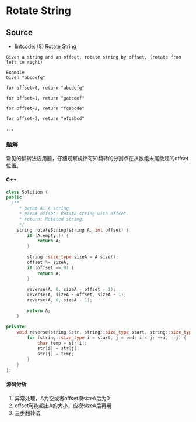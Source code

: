 # Rotate String


## Source

- lintcode: [(8) Rotate String](http://www.lintcode.com/en/problem/rotate-string/)


```
Given a string and an offset, rotate string by offset. (rotate from left to right)

Example
Given "abcdefg"

for offset=0, return "abcdefg"

for offset=1, return "gabcdef"

for offset=2, return "fgabcde"

for offset=3, return "efgabcd"

...
```

### 题解

常见的翻转法应用题，仔细观察规律可知翻转的分割点在从数组末尾数起的offset位置。

#### C++

```c++
class Solution {
public:
  /**
     * param A: A string
     * param offset: Rotate string with offset.
     * return: Rotated string.
     */
    string rotateString(string A, int offset) {
        if (A.empty()) {
            return A;
        }

        string::size_type sizeA = A.size();
        offset %= sizeA;
        if (offset == 0) {
            return A;
        }

        reverse(A, 0, sizeA - offset - 1);
        reverse(A, sizeA - offset, sizeA - 1);
        reverse(A, 0, sizeA - 1);

        return A;
    }

private:
    void reverse(string &str, string::size_type start, string::size_type end) {
        for (string::size_type i = start, j = end; i < j; ++i, --j) {
            char temp = str[i];
            str[i] = str[j];
            str[j] = temp;
        }
    }
};

```

#### 源码分析

1. 异常处理，A为空或者offset模sizeA后为0
2. offset可能超出A的大小，应模sizeA后再用
3. 三步翻转法
